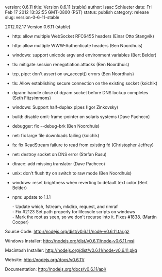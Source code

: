 version: 0.6.11
title: Version 0.6.11 (stable)
author: Isaac Schlueter
date: Fri Feb 17 2012 13:32:55 GMT-0800 (PST)
status: publish
category: release
slug: version-0-6-11-stable

<p>2012.02.17 Version 0.6.11 (stable)

</p>
<ul>
<li><p>http: allow multiple WebSocket RFC6455 headers (Einar Otto Stangvik)</p>
</li>
<li><p>http: allow multiple WWW-Authenticate headers (Ben Noordhuis)</p>
</li>
<li><p>windows: support unicode argv and environment variables (Bert Belder)</p>
</li>
<li><p>tls: mitigate session renegotiation attacks (Ben Noordhuis)</p>
</li>
<li><p>tcp, pipe: don&apos;t assert on uv_accept() errors (Ben Noordhuis)</p>
</li>
<li><p>tls: Allow establishing secure connection on the existing socket (koichik)</p>
</li>
<li><p>dgram: handle close of dgram socket before DNS lookup completes (Seth Fitzsimmons)</p>
</li>
<li><p>windows: Support half-duplex pipes (Igor Zinkovsky)</p>
</li>
<li><p>build: disable omit-frame-pointer on solaris systems (Dave Pacheco)</p>
</li>
<li><p>debugger: fix --debug-brk (Ben Noordhuis)</p>
</li>
<li><p>net: fix large file downloads failing (koichik)</p>
</li>
<li><p>fs: fix ReadStream failure to read from existing fd (Christopher Jeffrey)</p>
</li>
<li><p>net: destroy socket on DNS error (Stefan Rusu)</p>
</li>
<li><p>dtrace: add missing translator (Dave Pacheco)</p>
</li>
<li><p>unix: don&apos;t flush tty on switch to raw mode (Ben Noordhuis)</p>
</li>
<li><p>windows: reset brightness when reverting to default text color (Bert Belder)</p>
</li>
<li><p>npm: update to 1.1.1</p>

<p>- Update which, fstream, mkdirp, request, and rimraf<br>- Fix #2123 Set path properly for lifecycle scripts on windows<br>- Mark the root as seen, so we don&apos;t recurse into it. Fixes #1838. (Martin Cooper)</p>

</li>
</ul>
<p>Source Code: <a href="http://nodejs.org/dist/v0.6.11/node-v0.6.11.tar.gz">http://nodejs.org/dist/v0.6.11/node-v0.6.11.tar.gz</a>

</p>
<p>Windows Installer: <a href="http://nodejs.org/dist/v0.6.11/node-v0.6.11.msi">http://nodejs.org/dist/v0.6.11/node-v0.6.11.msi</a>

</p>
<p>Macintosh Installer: <a href="http://nodejs.org/dist/v0.6.11/node-v0.6.11.pkg">http://nodejs.org/dist/v0.6.11/node-v0.6.11.pkg</a>

</p>
<p>Website: <a href="http://nodejs.org/docs/v0.6.11/">http://nodejs.org/docs/v0.6.11/</a>

</p>
<p>Documentation: <a href="http://nodejs.org/docs/v0.6.11/api/">http://nodejs.org/docs/v0.6.11/api/</a>
</p>

